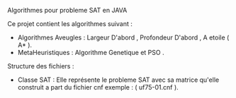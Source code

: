 Algorithmes pour probleme SAT en JAVA

Ce projet contient les algorithmes suivant :
- Algorithmes Aveugles : Largeur D'abord , Profondeur D'abord , A etoile ( A* ).
- MetaHeuristiques : Algorithme Genetique et PSO .

Structure des fichiers :
  - Classe SAT : Elle représente le probleme SAT avec sa matrice qu'elle construit a part du fichier cnf exemple : ( uf75-01.cnf ).
